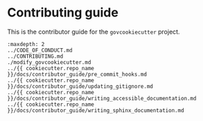 # Contributing guide

This is the contributor guide for the `govcookiecutter` project.

```{toctree}
:maxdepth: 2
../CODE_OF_CONDUCT.md
../CONTRIBUTING.md
./modify_govcookiecutter.md
../{{ cookiecutter.repo_name }}/docs/contributor_guide/pre_commit_hooks.md
../{{ cookiecutter.repo_name }}/docs/contributor_guide/updating_gitignore.md
../{{ cookiecutter.repo_name }}/docs/contributor_guide/writing_accessible_documentation.md
../{{ cookiecutter.repo_name }}/docs/contributor_guide/writing_sphinx_documentation.md

```
